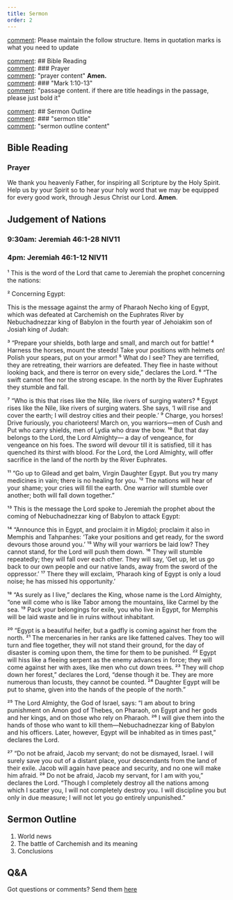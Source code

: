 ```yaml
---
title: Sermon 
order: 2
---
```


[comment]: Please maintain the follow structure. Items in quotation marks is what you need to update

[comment]: ## Bible Reading  
[comment]: ### Prayer  
[comment]: "prayer content"  **Amen.**  
[comment]:  ### "Mark 1:10-13"  
[comment]: "passage content. if there are title headings in the passage, please just bold it"  

[comment]: ## Sermon Outline  
[comment]: ### "sermon title"  
[comment]: "sermon outline content"  

[comment]: ------------------------------------------------------------------------------------

## Bible Reading

### Prayer
We thank you heavenly Father, for inspiring all Scripture by the Holy Spirit. Help us by your Spirit so to hear your holy word that we may be equipped for every good work, through Jesus Christ our Lord. **Amen**.

## Judgement of Nations

### 9:30am: Jeremiah 46:1-28 NIV11
### 4pm: Jeremiah 46:1-12 NIV11

¹ This is the word of the Lord that came to Jeremiah the prophet concerning the nations:

² Concerning Egypt:

This is the message against the army of Pharaoh Necho king of Egypt, which was defeated at Carchemish on the Euphrates River by Nebuchadnezzar king of Babylon in the fourth year of Jehoiakim son of Josiah king of Judah:

³ “Prepare your shields, both large and small,
and march out for battle!
⁴ Harness the horses,
mount the steeds!
Take your positions
with helmets on!
Polish your spears,
put on your armor!
⁵ What do I see?
They are terrified,
they are retreating,
their warriors are defeated.
They flee in haste
without looking back,
and there is terror on every side,”
declares the Lord.
⁶ “The swift cannot flee
nor the strong escape.
In the north by the River Euphrates
they stumble and fall.

⁷ “Who is this that rises like the Nile,
like rivers of surging waters?
⁸ Egypt rises like the Nile,
like rivers of surging waters.
She says, ‘I will rise and cover the earth;
I will destroy cities and their people.’
⁹ Charge, you horses!
Drive furiously, you charioteers!
March on, you warriors—men of Cush and Put who carry shields,
men of Lydia who draw the bow.
¹⁰ But that day belongs to the Lord, the Lord Almighty—
a day of vengeance, for vengeance on his foes.
The sword will devour till it is satisfied,
till it has quenched its thirst with blood.
For the Lord, the Lord Almighty, will offer sacrifice
in the land of the north by the River Euphrates.

¹¹ “Go up to Gilead and get balm,
Virgin Daughter Egypt.
But you try many medicines in vain;
there is no healing for you.
¹² The nations will hear of your shame;
your cries will fill the earth.
One warrior will stumble over another;
both will fall down together.”

¹³ This is the message the Lord spoke to Jeremiah the prophet about the coming of Nebuchadnezzar king of Babylon to attack Egypt:

¹⁴ “Announce this in Egypt, and proclaim it in Migdol;
proclaim it also in Memphis and Tahpanhes:
‘Take your positions and get ready,
for the sword devours those around you.’
¹⁵ Why will your warriors be laid low?
They cannot stand, for the Lord will push them down.
¹⁶ They will stumble repeatedly;
they will fall over each other.
They will say, ‘Get up, let us go back
to our own people and our native lands,
away from the sword of the oppressor.’
¹⁷ There they will exclaim,
‘Pharaoh king of Egypt is only a loud noise;
he has missed his opportunity.’

¹⁸ “As surely as I live,” declares the King,
whose name is the Lord Almighty,
“one will come who is like Tabor among the mountains,
like Carmel by the sea.
¹⁹ Pack your belongings for exile,
you who live in Egypt,
for Memphis will be laid waste
and lie in ruins without inhabitant.

²⁰ “Egypt is a beautiful heifer,
but a gadfly is coming
against her from the north.
²¹ The mercenaries in her ranks
are like fattened calves.
They too will turn and flee together,
they will not stand their ground,
for the day of disaster is coming upon them,
the time for them to be punished.
²² Egypt will hiss like a fleeing serpent
as the enemy advances in force;
they will come against her with axes,
like men who cut down trees.
²³ They will chop down her forest,”
declares the Lord,
“dense though it be.
They are more numerous than locusts,
they cannot be counted.
²⁴ Daughter Egypt will be put to shame,
given into the hands of the people of the north.”

²⁵ The Lord Almighty, the God of Israel, says: “I am about to bring punishment on Amon god of Thebes, on Pharaoh, on Egypt and her gods and her kings, and on those who rely on Pharaoh. ²⁶ I will give them into the hands of those who want to kill them—Nebuchadnezzar king of Babylon and his officers. Later, however, Egypt will be inhabited as in times past,” declares the Lord.

²⁷ “Do not be afraid, Jacob my servant;
do not be dismayed, Israel.
I will surely save you out of a distant place,
your descendants from the land of their exile.
Jacob will again have peace and security,
and no one will make him afraid.
²⁸ Do not be afraid, Jacob my servant,
for I am with you,” declares the Lord.
“Though I completely destroy all the nations
among which I scatter you,
I will not completely destroy you.
I will discipline you but only in due measure;
I will not let you go entirely unpunished.”



## Sermon Outline
1.	World news
2.	The battle of Carchemish and its meaning
3.	Conclusions 


## Q&A
Got questions or comments? Send them [here](https://tinyurl.com/SGHACQuestionsAnswers)
